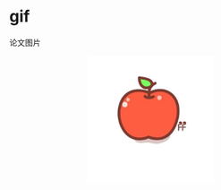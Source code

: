 # gif
论文图片



<center class ='img'>
<img title="XX" src="b_c9e2743bc57f1ebc57273bd89bdfcf13.jpg" width="45%">
</center>
